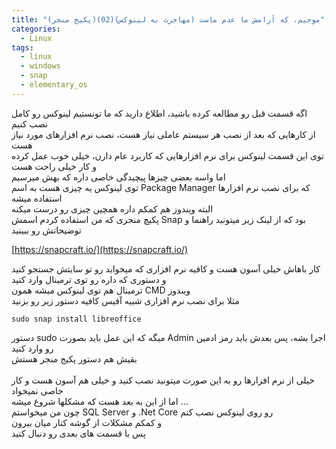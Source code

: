 ```yaml
---
title: "موجیم، که آرامش ما عدم ماست (مهاجرت به لینوکس)(02)(پکیج منجر)"
categories:
  - Linux
tags:
  - linux
  - windows
  - snap
  - elementary_os
---
```


اگه قسمت قبل رو مطالعه کرده باشید، اطلاع دارید که ما تونستیم لینوکس رو کامل نصب کنیم
<br />
از کارهایی که بعد از نصب هر سیستم عاملی نیاز هست، نصب نرم افزارهای مورد نیاز هست
<br />
توی این قسمت لینوکس برای نرم افزارهایی که کاربرد عام دارن، خیلی خوب عمل کرده و کار خیلی راحت هست
<br />
اما واسه بعضی چیزها پیچیدگی خاصی داره که بهش میرسیم
<br />
توی لینوکس یه چیزی هست به اسم Package Manager که برای نصب نرم افزارها استفاده میشه
<br />
البته ویندوز هم کمکم داره همچین چیزی رو درست میکنه
<br />
پکیچ منجری که من استفاده کردم اسمش Snap بود که از لینک زیر میتونید راهنما و توضیحاتش رو ببینید
<br />

[https://snapcraft.io/](https://snapcraft.io/)  

کار باهاش خیلی آسون هست و کافیه نرم افزاری که میخواید رو تو سایتش جستجو کنید و دستوری که داره رو توی ترمینال وارد کنید
<br />
ترمینال هم توی لینوکس میشه همون CMD ویندوز
<br />
مثلا برای نصب نرم افزاری شبیه آفیس کافیه دستور زیر رو بزنید
<br />

```shell
sudo snap install libreoffice
```

دستور sudo میگه که این عمل باید بصورت Admin اجرا بشه، پس بعدش باید رمز ادمین رو وارد کنید
<br />
بقیش هم دستور پکیج منجر هستش
<br />
<br />
خیلی از نرم افزارها رو به این صورت میتونید نصب کنید و خیلی هم آسون هست و کار خاصی نمیخواد
<br />
اما از این به بعد هست که مشکلها شروع میشه ...
<br />
چون من میخواستم SQL Server و .Net Core رو روی لینوکس نصب کنم
<br />
و کمکم مشکلات از گوشه کنار میان بیرون
<br />
پس با قسمت های بعدی رو دنبال کنید
